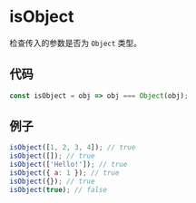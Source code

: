 # isObject

检查传入的参数是否为 `Object` 类型。

## 代码

```js
const isObject = obj => obj === Object(obj);
```

## 例子

```js
isObject([1, 2, 3, 4]); // true
isObject([]); // true
isObject(['Hello!']); // true
isObject({ a: 1 }); // true
isObject({}); // true
isObject(true); // false
```
